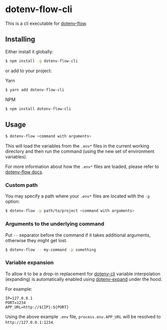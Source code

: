 # dotenv-flow-cli

This is a cli executable for [dotenv-flow](https://github.com/kerimdzhanov/dotenv-flow). 

## Installing

Either install it globally:

```bash
$ npm install -g dotenv-flow-cli
```

or add to your project:

Yarn
```bash
$ yarn add dotenv-flow-cli
```

NPM
```bash
$ npm install dotenv-flow-cli
```

## Usage

```bash
$ dotenv-flow <command with arguments>
```

This will load the variables from the `.env*` files in the current working directory and then run the command (using the new set of environment variables).

For more information about how the `.env*` files are loaded, please refer to [dotenv-flow docs](https://github.com/kerimdzhanov/dotenv-flow).

### Custom path
You may specify a path where your `.env*` files are located with the `-p` option:
```bash
$ dotenv-flow -p path/to/project <command with arguments>
```

### Arguments to the underlying command
Put `--` separator before the command if it takes additional arguments, otherwise they might get lost. 

```bash
$ dotenv-flow -- my-command -p something
```

### Variable expansion
To allow it to be a drop-in replacement for [dotenv-cli](https://github.com/motdotla/dotenv-cli) variable interpolation (expanding) is automatically enabled using [dotenv-expand](https://github.com/motdotla/dotenv-expand) under the hood.

For example:
```
IP=127.0.0.1
PORT=1234
APP_URL=http://${IP}:${PORT}
```
Using the above example `.env` file, `process.env.APP_URL` will be resolved to `http://127.0.0.1:1234`.

